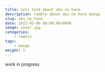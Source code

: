 ```yaml
---
title: Lets talk about aku no hana
description: ramble about aku no hana manga
slug: aku_no_hana
date: 2022-03-06 00:00:00+0000
image: cover.jpg
categories:
    - ramble
tags:
    - manga
weight: 1  
---
```


work in progress
